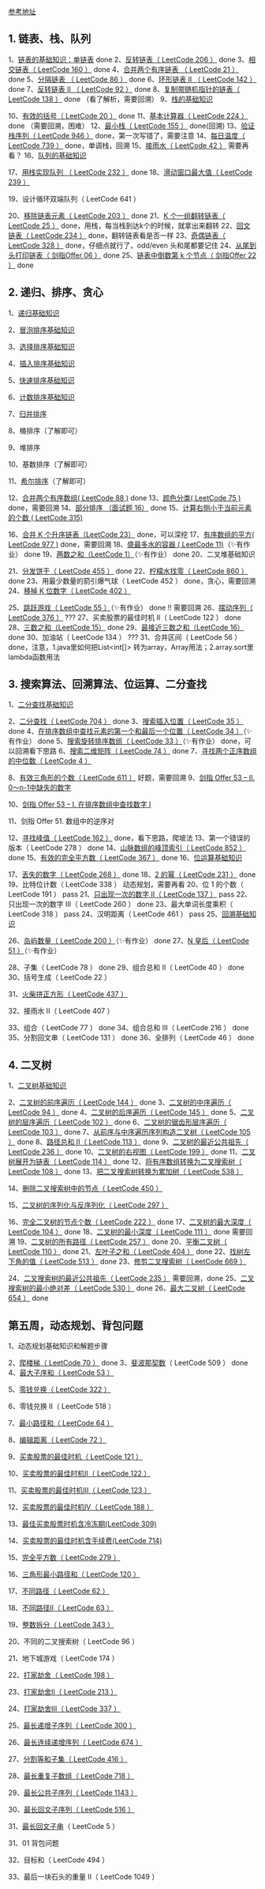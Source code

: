 
[参考地址](https://www.zhihu.com/question/271330075/answer/2435900265)

## 1. 链表、栈、队列

1、[链表的基础知识：单链表](https://link.zhihu.com/?target=https%3A//www.algomooc.com/1070.html)
done
2、[反转链表（ LeetCode 206 ）](https://link.zhihu.com/?target=https%3A//www.algomooc.com/654.html)
done
3、[相交链表（ LeetCode 160 ）](https://link.zhihu.com/?target=https%3A//www.algomooc.com/693.html)
done
4、[合并两个有序链表 （ LeetCode 21 ）](https://link.zhihu.com/?target=https%3A//www.algomooc.com/658.html)
done
5、[分隔链表 （ LeetCode 86 ）](https://link.zhihu.com/?target=https%3A//www.algomooc.com/682.html)
done
6、[环形链表 II （ LeetCode 142 ）](https://link.zhihu.com/?target=https%3A//www.algomooc.com/746.html)
done
7、[反转链表 II （ LeetCode 92 ）](https://link.zhihu.com/?target=https%3A//www.algomooc.com/656.html)
done
8、[复制带随机指针的链表（ LeetCode 138 ）](https://link.zhihu.com/?target=https%3A//www.algomooc.com/708.html)
done （看了解析，需要回溯）
9、[栈的基础知识](https://link.zhihu.com/?target=https%3A//www.algomooc.com/1081.html)

10、[有效的括号（ LeetCode 20 ）](https://link.zhihu.com/?target=https%3A//www.algomooc.com/610.html)
done
11、[基本计算器（ LeetCode 224 ）](https://link.zhihu.com/?target=https%3A//www.algomooc.com/1102.html)
done （需要回溯，困难）
12、[最小栈（ LeetCode 155 ）](https://link.zhihu.com/?target=https%3A//www.algomooc.com/608.html)
done(回溯)
13、[验证栈序列（ LeetCode 946 ）](https://link.zhihu.com/?target=https%3A//www.algomooc.com/1104.html)
done，第一次写错了，需要注意
14、[每日温度（ LeetCode 739 ）](https://link.zhihu.com/?target=https%3A//www.algomooc.com/620.html)
done，单调栈，回溯
15、[接雨水（ LeetCode 42 ）](https://link.zhihu.com/?target=https%3A//www.algomooc.com/627.html)
需要再看？
16、[队列的基础知识](https://link.zhihu.com/?target=https%3A//www.algomooc.com/1091.html)

17、[用栈实现队列 （ LeetCode 232 ）](https://link.zhihu.com/?target=https%3A//www.algomooc.com/612.html)
done
18、[滑动窗口最大值（ LeetCode 239 ）](https://link.zhihu.com/?target=https%3A//www.algomooc.com/635.html)

19、设计循环双端队列（ LeetCode 641 ）

20、[移除链表元素（ LeetCode 203 ）](https://link.zhihu.com/?target=https%3A//www.algomooc.com/660.html)
done
21、[K 个一组翻转链表（ LeetCode 25 ）](https://link.zhihu.com/?target=https%3A//www.algomooc.com/696.html)
done，用栈，每当栈到达k个的时候，就拿出来翻转
22、[回文链表（ LeetCode 234 ）](https://link.zhihu.com/?target=https%3A//www.algomooc.com/687.html)
done，翻转链表看是否一样
23、[奇偶链表（ LeetCode 328 ）](https://link.zhihu.com/?target=https%3A//www.algomooc.com/716.html)
done，仔细点就行了，odd/even 头和尾都要记住
24、[从尾到头打印链表（ 剑指Offer 06 ）](https://link.zhihu.com/?target=https%3A//www.algomooc.com/718.html)
done
25、[链表中倒数第 k 个节点（ 剑指Offer 22 ）](https://link.zhihu.com/?target=https%3A//www.algomooc.com/764.html)
done  
  

## 2. 递归、排序、贪心

1、[递归基础知识](https://link.zhihu.com/?target=https%3A//www.algomooc.com/1115.html)

2、[冒泡排序基础知识](https://link.zhihu.com/?target=https%3A//www.algomooc.com/1118.html)

3、[选择排序基础知识](https://link.zhihu.com/?target=https%3A//www.algomooc.com/1120.html)

4、[插入排序基础知识](https://link.zhihu.com/?target=https%3A//www.algomooc.com/1122.html)

5、[快速排序基础知识](https://link.zhihu.com/?target=https%3A//www.algomooc.com/1135.html)

6、[计数排序基础知识](https://link.zhihu.com/?target=https%3A//www.algomooc.com/1137.html)

7、[归并排序](https://link.zhihu.com/?target=https%3A//www.algomooc.com/1280.html)

8、桶排序（了解即可）

9、堆排序

10、基数排序（了解即可）

11、[希尔排序](https://www.zhihu.com/search?q=%E5%B8%8C%E5%B0%94%E6%8E%92%E5%BA%8F&search_source=Entity&hybrid_search_source=Entity&hybrid_search_extra=%7B%22sourceType%22%3A%22answer%22%2C%22sourceId%22%3A2435900265%7D)（了解即可）

12、[合并两个有序数组( LeetCode 88 )]()
done
13、[颜色分类( LeetCode 75 )](https://leetcode.cn/problems/sort-colors/description/)
done，需要回溯
14、[部分排序 （面试题 16）](https://link.zhihu.com/?target=https%3A//www.algomooc.com/569.html)
done
15、[计算右侧小于当前元素的个数 ( LeetCode 315)](https://link.zhihu.com/?target=https%3A//www.algomooc.com/1290.html)

16、[合并 K 个升序链表（LeetCode 23）](https://link.zhihu.com/?target=https%3A//www.algomooc.com/1346.html)
done，可以深挖
17、[有序数组的平方( LeetCode 977 )](https://link.zhihu.com/?target=https%3A//www.algomooc.com/582.html)
done，需要回溯
18、[盛最多水的容器 ( LeetCode 11)](https://link.zhihu.com/?target=https%3A//www.algomooc.com/587.html)（✨有作业）
done
19、[两数之和（LeetCode 1）](https://link.zhihu.com/?target=https%3A//www.algomooc.com/988.html)（✨有作业）
done
20、二叉堆基础知识

21、[分发饼干（ LeetCode 455 ）](https://link.zhihu.com/?target=https%3A//www.algomooc.com/933.html)
done
22、[柠檬水找零（ LeetCode 860 ）](https://link.zhihu.com/?target=https%3A//www.algomooc.com/935.html)
done
23、用最少数量的箭引爆气球（ LeetCode 452 ）
done，贪心，需要回溯
24、[移掉 K 位数字（ LeetCode 402 ）](https://link.zhihu.com/?target=https%3A//www.algomooc.com/970.html)

25、[跳跃游戏（ LeetCode 55 ）](https://link.zhihu.com/?target=https%3A//www.algomooc.com/972.html)（✨有作业）
done !! 需要回溯
26、[摆动序列（ LeetCode 376 ）](https://link.zhihu.com/?target=https%3A//www.algomooc.com/1341.html)
???
27、买卖股票的最佳时机 II（ LeetCode 122 ）
done
28、[三数之和（LeetCode 15）](https://link.zhihu.com/?target=https%3A//www.algomooc.com/1287.html)
done
29、[最接近三数之和（LeetCode 16）](https://link.zhihu.com/?target=https%3A//www.algomooc.com/1293.html)
done
30、加油站（ LeetCode 134 ）
???
31、合并区间（ LeetCode 56 ）
done，注意，1.java里如何把List<int[]> 转为array，Array用法；2.array.sort里lambda函数用法

## 3.  搜索算法、回溯算法、位运算、二分查找

1、[二分查找基础知识](https://link.zhihu.com/?target=https%3A//www.algomooc.com/1145.html)

2、[二分查找（ LeetCode 704 ）](https://link.zhihu.com/?target=https%3A//www.algomooc.com/1362.html)
done
3、[搜索插入位置（ LeetCode 35 ）](https://link.zhihu.com/?target=https%3A//www.algomooc.com/1364.html)
done
4、[在排序数组中查找元素的第一个和最后一个位置（ LeetCode 34 ）](https://link.zhihu.com/?target=https%3A//www.algomooc.com/1000.html)（✨有作业）
done
5、[搜索旋转排序数组（ LeetCode 33 ）](https://link.zhihu.com/?target=https%3A//www.algomooc.com/998.html)（✨有作业）
done，可以回溯看下思路
6、[搜索二维矩阵（ LeetCode 74 ）](https://link.zhihu.com/?target=https%3A//www.algomooc.com/1387.html)
done
7、[寻找两个正序数组的中位数（ LeetCode 4 ）](https://link.zhihu.com/?target=https%3A//www.algomooc.com/1428.html)

8、[有效三角形的个数（ LeetCode 611 ）](https://link.zhihu.com/?target=https%3A//www.algomooc.com/1391.html)
好题，需要回溯
9、[剑指 Offer 53 – II. 0～n-1中缺失的数字](https://link.zhihu.com/?target=https%3A//www.algomooc.com/1056.html)

10、[剑指 Offer 53 – I. 在排序数组中查找数字 I](https://link.zhihu.com/?target=https%3A//www.algomooc.com/1054.html)

11、剑指 Offer 51. 数组中的逆序对

12、[寻找峰值（ LeetCode 162 ）](https://link.zhihu.com/?target=https%3A//www.algomooc.com/1397.html)
done，看下思路，爬坡法
13、第一个错误的版本（ LeetCode 278 ）
done
14、[山脉数组的峰顶索引（ LeetCode 852 ）](https://link.zhihu.com/?target=https%3A//www.algomooc.com/1404.html)
done
15、[有效的完全平方数（ LeetCode 367 ）](https://link.zhihu.com/?target=https%3A//www.algomooc.com/1419.html)
done
16、[位运算基础知识](https://link.zhihu.com/?target=https%3A//www.algomooc.com/1158.html)

17、[丢失的数字（ LeetCode 268 ）](https://link.zhihu.com/?target=https%3A//www.algomooc.com/1153.html)
done
18、[2 的幂（ LeetCode 231 ）](https://link.zhihu.com/?target=https%3A//www.algomooc.com/1155.html)
done
19、比特位计数（ LeetCode 338 ）
动态规划，需要再看
20、位 1 的个数（ LeetCode 191 ）
pass
21、[只出现一次的数字 II（ LeetCode 137 ）](https://link.zhihu.com/?target=https%3A//www.algomooc.com/1424.html)
pass
22、只出现一次的数字 III（ LeetCode 260 ）
done
23、最大单词长度乘积（ LeetCode 318 ）
pass
24、汉明距离（ LeetCode 461 ）
pass
25、[回溯基础知识](https://link.zhihu.com/?target=https%3A//www.algomooc.com/1167.html)

26、[岛屿数量（ LeetCode 200 ）](https://link.zhihu.com/?target=https%3A//www.algomooc.com/1169.html)（✨有作业）
done
27、[N 皇后（ LeetCode 51 ）](https://link.zhihu.com/?target=https%3A//www.algomooc.com/980.html)（✨有作业）

28、子集（ LeetCode 78 ）
done
29、组合总和 II（ LeetCode 40 ）
done
30、括号生成（ LeetCode 22 ）

31、[火柴拼正方形（ LeetCode 437 ）](https://link.zhihu.com/?target=https%3A//www.algomooc.com/1411.html)

32、接雨水 II（ LeetCode 407 ）

33、组合（ LeetCode 77 ）
done
34、组合总和 III（ LeetCode 216 ）
done
35、分割回文串（ LeetCode 131 ）
done
36、全排列（ LeetCode 46 ）
done

## 4. 二叉树

1、[二叉树基础知识](https://link.zhihu.com/?target=https%3A//www.algomooc.com/1498.html)

2、[二叉树的前序遍历（ LeetCode 144 ）](https://link.zhihu.com/?target=https%3A//www.algomooc.com/793.html)
done
3、[二叉树的中序遍历（ LeetCode 94 ）](https://link.zhihu.com/?target=https%3A//www.algomooc.com/793.html)
done
4、[二叉树的后序遍历（ LeetCode 145 ）](https://link.zhihu.com/?target=https%3A//www.algomooc.com/793.html)
done
5、[二叉树的层序遍历（ LeetCode 102 ）](https://link.zhihu.com/?target=https%3A//www.algomooc.com/795.html)
done
6、[二叉树的锯齿形层序遍历（ LeetCode 103 ）](https://link.zhihu.com/?target=https%3A//www.algomooc.com/1449.html)
done
7、[从前序与中序遍历序列构造二叉树（ LeetCode 105 ）](https://link.zhihu.com/?target=https%3A//www.algomooc.com/800.html)
done
8、[路径总和 II（ LeetCode 113 ）](https://link.zhihu.com/?target=https%3A//www.algomooc.com/811.html)
done
9、[二叉树的最近公共祖先（ LeetCode 236 ）](https://link.zhihu.com/?target=https%3A//www.algomooc.com/852.html)
done
10、[二叉树的右视图（ LeetCode 199 ）](https://link.zhihu.com/?target=https%3A//www.algomooc.com/817.html)
done
11、[二叉树展开为链表（ LeetCode 114 ）](https://link.zhihu.com/?target=https%3A//www.algomooc.com/847.html)
done
12、[将有序数组转换为二叉搜索树（ LeetCode 108 ）](https://link.zhihu.com/?target=https%3A//www.algomooc.com/833.html)
done
13、[把二叉搜索树转换为累加树（ LeetCode 538 ）](https://link.zhihu.com/?target=https%3A//www.algomooc.com/845.html)

14、[删除二叉搜索树中的节点（ LeetCode 450 ）](https://link.zhihu.com/?target=https%3A//www.algomooc.com/1451.html)

15、[二叉树的序列化与反序列化（ LeetCode 297 ）](https://link.zhihu.com/?target=https%3A//www.algomooc.com/1457.html)

16、[完全二叉树的节点个数（ LeetCode 222 ）](https://link.zhihu.com/?target=https%3A//www.algomooc.com/1461.html)
done
17、[二叉树的最大深度（ LeetCode 104 ）](https://link.zhihu.com/?target=https%3A//www.algomooc.com/1464.html)
done
18、[二叉树的最小深度（ LeetCode 111 ）](https://link.zhihu.com/?target=https%3A//www.algomooc.com/1466.html)
done 需要回溯 
19、[二叉树的所有路径（ LeetCode 257 ）](https://link.zhihu.com/?target=https%3A//www.algomooc.com/1471.html)
done
20、[平衡二叉树（ LeetCode 110 ）](https://link.zhihu.com/?target=https%3A//www.algomooc.com/1473.html)
done
21、[左叶子之和（ LeetCode 404 ）](https://link.zhihu.com/?target=https%3A//www.algomooc.com/1475.html)
done
22、[找树左下角的值（ LeetCode 513 ）](https://link.zhihu.com/?target=https%3A//www.algomooc.com/1477.html)
done
23、[修剪二叉搜索树（ LeetCode 669 ）](https://link.zhihu.com/?target=https%3A//www.algomooc.com/1479.html)

24、[二叉搜索树的最近公共祖先（ LeetCode 235 ）](https://link.zhihu.com/?target=https%3A//www.algomooc.com/1482.html)
需要回溯，done
25、[二叉搜索树的最小绝对差（ LeetCode 530 ）](https://link.zhihu.com/?target=https%3A//www.algomooc.com/1484.html)
done
26、[最大二叉树（ LeetCode 654 ）](https://link.zhihu.com/?target=https%3A//www.algomooc.com/1488.html)
done 


## **第五周，动态规划、背包问题**

1、动态规划基础知识和解题步骤

2、[爬楼梯（ LeetCode 70 ）](https://link.zhihu.com/?target=https%3A//www.algomooc.com/874.html)
done
3、[斐波那契数](https://www.zhihu.com/search?q=%E6%96%90%E6%B3%A2%E9%82%A3%E5%A5%91%E6%95%B0&search_source=Entity&hybrid_search_source=Entity&hybrid_search_extra=%7B%22sourceType%22%3A%22answer%22%2C%22sourceId%22%3A2435900265%7D)（ LeetCode 509 ）
done
4、[最大子序和（ LeetCode 53 ）](https://link.zhihu.com/?target=https%3A//www.algomooc.com/862.html)

5、[零钱兑换（ LeetCode 322 ）](https://link.zhihu.com/?target=https%3A//www.algomooc.com/902.html)

6、零钱兑换 II（ LeetCode 518 ）

7、[最小路径和（ LeetCode 64 ）](https://link.zhihu.com/?target=https%3A//www.algomooc.com/898.html)

8、[编辑距离（ LeetCode 72 ）](https://link.zhihu.com/?target=https%3A//www.algomooc.com/900.html)

9、[买卖股票的最佳时机（ LeetCode 121 ）](https://link.zhihu.com/?target=https%3A//www.algomooc.com/1563.html)

10、[买卖股票的最佳时机II（ LeetCode 122 ）](https://link.zhihu.com/?target=https%3A//www.algomooc.com/1571.html)

11、[买卖股票的最佳时机III（ LeetCode 123 ）](https://link.zhihu.com/?target=https%3A//www.algomooc.com/1573.html)

12、[买卖股票的最佳时机IV（ LeetCode 188 ）](https://link.zhihu.com/?target=https%3A//www.algomooc.com/1575.html)

13、[最佳买卖股票时机含冷冻期(LeetCode 309)](https://link.zhihu.com/?target=https%3A//www.algomooc.com/1577.html)

14、[买卖股票的最佳时机含手续费(LeetCode 714)](https://link.zhihu.com/?target=https%3A//www.algomooc.com/1579.html)

15、[完全平方数（ LeetCode 279 ）](https://link.zhihu.com/?target=https%3A//www.algomooc.com/921.html)

16、[三角形最小路径和（ LeetCode 120 ）](https://link.zhihu.com/?target=https%3A//www.algomooc.com/1598.html)

17、[不同路径（ LeetCode 62 ）](https://link.zhihu.com/?target=https%3A//www.algomooc.com/1604.html)

18、[不同路径II（ LeetCode 63 ）](https://link.zhihu.com/?target=https%3A//www.algomooc.com/1613.html)

19、[整数拆分（ LeetCode 343 ）](https://link.zhihu.com/?target=https%3A//www.algomooc.com/1619.html)

20、不同的二叉搜索树（ LeetCode 96 ）

21、地下城游戏（ LeetCode 174 ）

22、[打家劫舍（ LeetCode 198 ）](https://link.zhihu.com/?target=https%3A//www.algomooc.com/872.html)

23、[打家劫舍II（ LeetCode 213 ）](https://link.zhihu.com/?target=https%3A//www.algomooc.com/1591.html)

24、[打家劫舍III（ LeetCode 337 ）](https://link.zhihu.com/?target=https%3A//www.algomooc.com/1595.html)

25、[最长递增子序列（ LeetCode 300 ）](https://link.zhihu.com/?target=https%3A//www.algomooc.com/904.html)

26、[最长连续递增序列（ LeetCode 674 ）](https://link.zhihu.com/?target=https%3A//www.algomooc.com/1622.html)

27、[分割等和子集（ LeetCode 416 ）](https://link.zhihu.com/?target=https%3A//www.algomooc.com/917.html)

28、[最长重复子数组（ LeetCode 718 ）](https://link.zhihu.com/?target=https%3A//www.algomooc.com/1638.html)

29、[最长公共子序列（ LeetCode 1143 ）](https://link.zhihu.com/?target=https%3A//www.algomooc.com/1630.html)

30、[最长回文子序列（ LeetCode 516 ）](https://link.zhihu.com/?target=https%3A//www.algomooc.com/1636.html)

31、[最长回文子串](https://www.zhihu.com/search?q=%E6%9C%80%E9%95%BF%E5%9B%9E%E6%96%87%E5%AD%90%E4%B8%B2&search_source=Entity&hybrid_search_source=Entity&hybrid_search_extra=%7B%22sourceType%22%3A%22answer%22%2C%22sourceId%22%3A2435900265%7D)（ LeetCode 5 ）

31、01 背包问题

32、目标和（ LeetCode 494 ）

33、最后一块石头的重量 II（ LeetCode 1049 ）